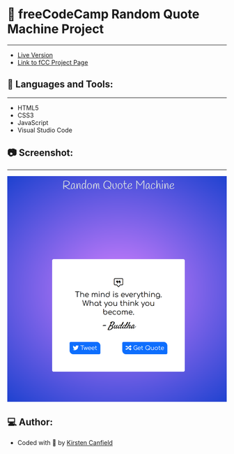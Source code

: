 # :notebook: freeCodeCamp Random Quote Machine Project
------
+ [Live Version](https://codepen.io/chillhumanoid/full/eYKoPLO)
+ [Link to fCC Project Page](https://www.freecodecamp.org/learn/front-end-development-libraries/front-end-development-libraries-projects/build-a-random-quote-machine)

## :wrench: Languages and Tools:
------
+ HTML5
+ CSS3
+ JavaScript
+ Visual Studio Code

## :camera: Screenshot:
------
![Project Preview](https://github.com/ChillHumanoid/fCC-Random-Quote-Machine/blob/main/project-preview.png)

## :computer: Author:
+ Coded with :blue_heart: by [Kirsten Canfield](https://github.com/ChillHumanoid)


 
